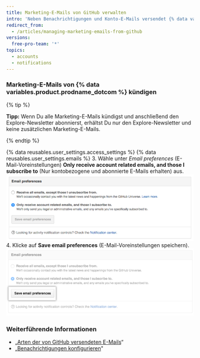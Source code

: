 ```yaml
---
title: Marketing-E-Mails von GitHub verwalten
intro: 'Neben Benachrichtigungen und Konto-E-Mails versendet {% data variables.product.prodname_dotcom %} gelegentlich auch Marketing-E-Mails mit Neuigkeiten und Informationen zu unseren Produkten. Wenn Sie die Marketing-E-Mails kündigen, sind Sie von zukünftigen Kampagnen ausgeschlossen, sofern Sie Ihre {% data variables.product.prodname_dotcom %}-E-Mail-Einstellungen nicht entsprechend ändern.'
redirect_from:
  - /articles/managing-marketing-emails-from-github
versions:
  free-pro-team: '*'
topics:
  - accounts
  - notifications
---
```


### Marketing-E-Mails von {% data variables.product.prodname_dotcom %} kündigen

{% tip %}

**Tipp:** Wenn Du alle Marketing-E-Mails kündigst und anschließend den Explore-Newsletter abonnierst, erhältst Du nur den Explore-Newsletter und keine zusätzlichen Marketing-E-Mails.

{% endtip %}

{% data reusables.user_settings.access_settings %}
{% data reusables.user_settings.emails %}
3. Wähle unter *Email preferences* (E-Mail-Voreinstellungen) **Only receive account related emails, and those I subscribe to** (Nur kontobezogene und abonnierte E-Mails erhalten) aus. ![Screenshot vom Abwählen der Marketing-E-Mails](/assets/images/help/notifications/email_preferences.png)
4. Klicke auf **Save email preferences** (E-Mail-Voreinstellungen speichern). ![Schaltfläche „Save email preferences“ (E-Mail-Voreinstellungen speichern)](/assets/images/help/notifications/save_email_preferences.png)

### Weiterführende Informationen

- „[Arten der von GitHub versendeten E-Mails](/articles/types-of-emails-github-sends)“
- „[Benachrichtigungen konfigurieren](/github/managing-subscriptions-and-notifications-on-github/configuring-notifications)"
